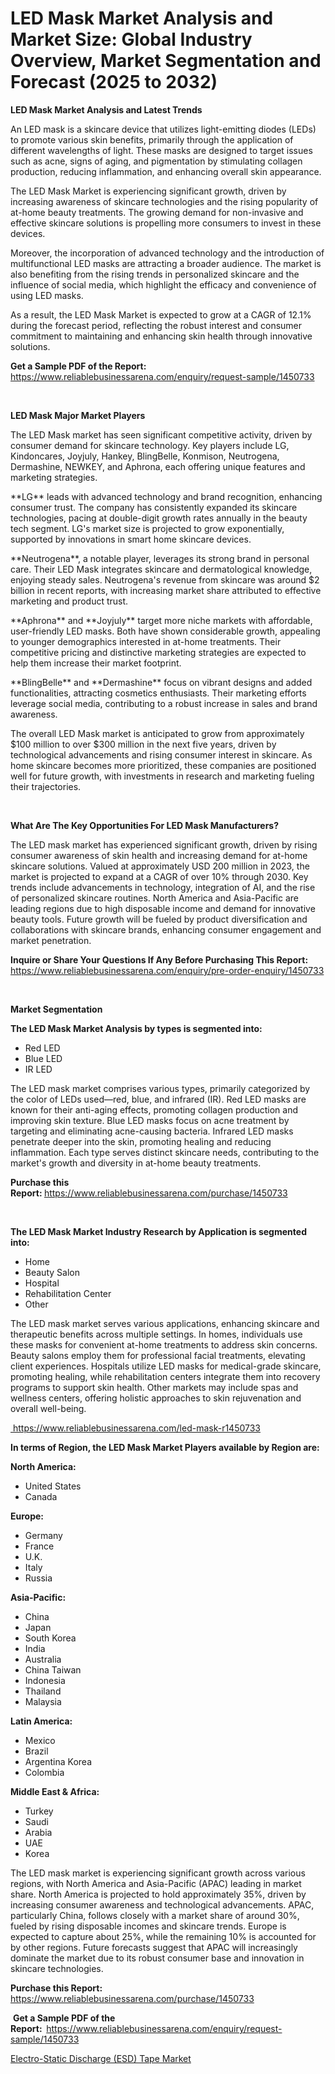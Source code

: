 <p><h1>LED Mask Market Analysis and Market Size: Global Industry Overview, Market Segmentation and Forecast (2025 to 2032)</h1></p><p><strong>LED Mask Market Analysis and Latest Trends</strong></p>
<p><p>An LED mask is a skincare device that utilizes light-emitting diodes (LEDs) to promote various skin benefits, primarily through the application of different wavelengths of light. These masks are designed to target issues such as acne, signs of aging, and pigmentation by stimulating collagen production, reducing inflammation, and enhancing overall skin appearance. </p><p>The LED Mask Market is experiencing significant growth, driven by increasing awareness of skincare technologies and the rising popularity of at-home beauty treatments. The growing demand for non-invasive and effective skincare solutions is propelling more consumers to invest in these devices. </p><p>Moreover, the incorporation of advanced technology and the introduction of multifunctional LED masks are attracting a broader audience. The market is also benefiting from the rising trends in personalized skincare and the influence of social media, which highlight the efficacy and convenience of using LED masks. </p><p>As a result, the LED Mask Market is expected to grow at a CAGR of 12.1% during the forecast period, reflecting the robust interest and consumer commitment to maintaining and enhancing skin health through innovative solutions.</p></p>
<p><strong>Get a Sample PDF of the Report:&nbsp;</strong> <a href="https://www.reliablebusinessarena.com/enquiry/request-sample/1450733?utm_campaign=1143&utm_medium=2&utm_source=Github&utm_content=ia&utm_term=05042025&utm_id=led-mask">https://www.reliablebusinessarena.com/enquiry/request-sample/1450733</a></p>
<p>&nbsp;</p>
<p><strong>LED Mask Major Market Players</strong></p>
<p><p>The LED Mask market has seen significant competitive activity, driven by consumer demand for skincare technology. Key players include LG, Kindoncares, Joyjuly, Hankey, BlingBelle, Konmison, Neutrogena, Dermashine, NEWKEY, and Aphrona, each offering unique features and marketing strategies.</p><p>**LG** leads with advanced technology and brand recognition, enhancing consumer trust. The company has consistently expanded its skincare technologies, pacing at double-digit growth rates annually in the beauty tech segment. LG's market size is projected to grow exponentially, supported by innovations in smart home skincare devices.</p><p>**Neutrogena**, a notable player, leverages its strong brand in personal care. Their LED Mask integrates skincare and dermatological knowledge, enjoying steady sales. Neutrogena's revenue from skincare was around $2 billion in recent reports, with increasing market share attributed to effective marketing and product trust.</p><p>**Aphrona** and **Joyjuly** target more niche markets with affordable, user-friendly LED masks. Both have shown considerable growth, appealing to younger demographics interested in at-home treatments. Their competitive pricing and distinctive marketing strategies are expected to help them increase their market footprint.</p><p>**BlingBelle** and **Dermashine** focus on vibrant designs and added functionalities, attracting cosmetics enthusiasts. Their marketing efforts leverage social media, contributing to a robust increase in sales and brand awareness.</p><p>The overall LED Mask market is anticipated to grow from approximately $100 million to over $300 million in the next five years, driven by technological advancements and rising consumer interest in skincare. As home skincare becomes more prioritized, these companies are positioned well for future growth, with investments in research and marketing fueling their trajectories.</p></p>
<p>&nbsp;</p>
<p><strong>What Are The Key Opportunities For LED Mask Manufacturers?</strong></p>
<p><p>The LED mask market has experienced significant growth, driven by rising consumer awareness of skin health and increasing demand for at-home skincare solutions. Valued at approximately USD 200 million in 2023, the market is projected to expand at a CAGR of over 10% through 2030. Key trends include advancements in technology, integration of AI, and the rise of personalized skincare routines. North America and Asia-Pacific are leading regions due to high disposable income and demand for innovative beauty tools. Future growth will be fueled by product diversification and collaborations with skincare brands, enhancing consumer engagement and market penetration.</p></p>
<p><strong>Inquire or Share Your Questions If Any Before Purchasing This Report:</strong> <a href="https://www.reliablebusinessarena.com/enquiry/pre-order-enquiry/1450733?utm_campaign=1143&utm_medium=2&utm_source=Github&utm_content=ia&utm_term=05042025&utm_id=led-mask">https://www.reliablebusinessarena.com/enquiry/pre-order-enquiry/1450733</a></p>
<p>&nbsp;</p>
<p><strong>Market Segmentation</strong></p>
<p><strong>The LED Mask Market Analysis by types is segmented into:</strong></p>
<p><ul><li>Red LED</li><li>Blue LED</li><li>IR LED</li></ul></p>
<p><p>The LED mask market comprises various types, primarily categorized by the color of LEDs used—red, blue, and infrared (IR). Red LED masks are known for their anti-aging effects, promoting collagen production and improving skin texture. Blue LED masks focus on acne treatment by targeting and eliminating acne-causing bacteria. Infrared LED masks penetrate deeper into the skin, promoting healing and reducing inflammation. Each type serves distinct skincare needs, contributing to the market's growth and diversity in at-home beauty treatments.</p></p>
<p><strong>Purchase this Report:&nbsp;</strong><a href="https://www.reliablebusinessarena.com/purchase/1450733?utm_campaign=1143&utm_medium=2&utm_source=Github&utm_content=ia&utm_term=05042025&utm_id=led-mask">https://www.reliablebusinessarena.com/purchase/1450733</a></p>
<p>&nbsp;</p>
<p><strong>The LED Mask Market Industry Research by Application is segmented into:</strong></p>
<p><ul><li>Home</li><li>Beauty Salon</li><li>Hospital</li><li>Rehabilitation Center</li><li>Other</li></ul></p>
<p><p>The LED mask market serves various applications, enhancing skincare and therapeutic benefits across multiple settings. In homes, individuals use these masks for convenient at-home treatments to address skin concerns. Beauty salons employ them for professional facial treatments, elevating client experiences. Hospitals utilize LED masks for medical-grade skincare, promoting healing, while rehabilitation centers integrate them into recovery programs to support skin health. Other markets may include spas and wellness centers, offering holistic approaches to skin rejuvenation and overall well-being.</p></p>
<p><a href="https://www.reliablebusinessarena.com/led-mask-r1450733?utm_campaign=1143&utm_medium=2&utm_source=Github&utm_content=ia&utm_term=05042025&utm_id=led-mask">&nbsp;https://www.reliablebusinessarena.com/led-mask-r1450733</a></p>
<p><strong>In terms of Region, the LED Mask Market Players available by Region are:</strong></p>
<p>
    <p> <strong> North America: </strong>
        <ul>
            <li>United States</li>
            <li>Canada</li>
        </ul>
        </p> 
    <p> <strong> Europe: </strong>
        <ul>
            <li>Germany</li>
            <li>France</li>
            <li>U.K.</li>
            <li>Italy</li>
            <li>Russia</li>
        </ul>
        </p> 
    <p> <strong> Asia-Pacific: </strong>
        <ul>
            <li>China</li>
            <li>Japan</li>
            <li>South Korea</li>
            <li>India</li>
            <li>Australia</li>
            <li>China Taiwan</li>
            <li>Indonesia</li>
            <li>Thailand</li>
            <li>Malaysia</li>
        </ul>
        </p> 
    <p> <strong> Latin America: </strong>
        <ul>
            <li>Mexico</li>
            <li>Brazil</li>
            <li>Argentina Korea</li>
            <li>Colombia</li>
        </ul>
        </p> 
    <p> <strong> Middle East & Africa: </strong>
        <ul>
            <li>Turkey</li>
            <li>Saudi</li>
            <li>Arabia</li>
            <li>UAE</li>
            <li>Korea</li>
        </ul>
    </p>
    </p>
<p><p>The LED mask market is experiencing significant growth across various regions, with North America and Asia-Pacific (APAC) leading in market share. North America is projected to hold approximately 35%, driven by increasing consumer awareness and technological advancements. APAC, particularly China, follows closely with a market share of around 30%, fueled by rising disposable incomes and skincare trends. Europe is expected to capture about 25%, while the remaining 10% is accounted for by other regions. Future forecasts suggest that APAC will increasingly dominate the market due to its robust consumer base and innovation in skincare technologies.</p></p>
<p><strong>Purchase this Report: </strong><a href="https://www.reliablebusinessarena.com/purchase/1450733?utm_campaign=1143&utm_medium=2&utm_source=Github&utm_content=ia&utm_term=05042025&utm_id=led-mask">https://www.reliablebusinessarena.com/purchase/1450733</a></p>
<p>&nbsp;<strong>Get a Sample PDF of the Report:&nbsp;&nbsp;</strong><a href="https://www.reliablebusinessarena.com/enquiry/request-sample/1450733?utm_campaign=1143&utm_medium=2&utm_source=Github&utm_content=ia&utm_term=05042025&utm_id=led-mask">https://www.reliablebusinessarena.com/enquiry/request-sample/1450733</a></p>
<p><strong></strong></p>
<p><p><a href="https://github.com/yoshih12/Market-Research-Report-List-4/blob/main/electro-static-discharge-esd-tape-market.md?utm_campaign=1143&utm_medium=2&utm_source=Github&utm_content=ia&utm_term=05042025&utm_id=led-mask">Electro-Static Discharge (ESD) Tape Market</a></p></p>